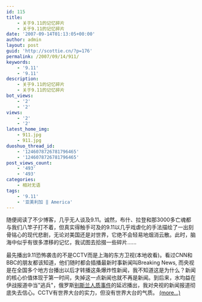 ```yaml
---
id: 115
title:
    - 关于9.11的记忆碎片
    - 关于9.11的记忆碎片
date: '2007-09-14T01:13:05+00:00'
author: admin
layout: post
guid: 'http://scottie.cn/?p=176'
permalink: /2007/09/14/911/
keywords:
    - '9.11'
    - '9.11'
description:
    - 关于9.11的记忆碎片
    - 关于9.11的记忆碎片
bot_views:
    - '2'
    - '2'
views:
    - '2'
    - '2'
latest_home_img:
    - 911.jpg
    - 911.jpg
duoshuo_thread_id:
    - '1246078726781796465'
    - '1246078726781796465'
post_views_count:
    - '493'
    - '493'
categories:
    - 相对无语
tags:
    - '9.11'
    - '亚美利加 ‖ America'
---
```


随便阅读了不少博客，几乎无人谈及9.11。诚然，布什、拉登和那3000多亡魂都与我们八竿子打不着，但真实得触手可及的9.11以几乎戏虐化的手法描绘了一出刻骨铭心的现代悲剧，无论对美国还是对世界，它绝不会轻易地烟消云散。此时，脑海中似乎有很多漂移的记忆，我试图去拾掇一些碎片......

最先播出9.11恐怖袭击的不是CCTV而是上海的东方卫视(本地收看)。看过CNN和BBC的朋友都该知道，他们随时都会插播最新时事新闻叫Breaking News, 而央视是在全国多个地方台播出以后才转播这条爆炸性新闻，我不知道这是为什么？新闻的核心价值体现于第一时间，失掉这一点新闻也就不再是新闻。到后来，水均益在伊战报道中当"逃兵"，俄罗斯[别斯兰人质事件](http://news.sina.com.cn/z/bslyzn/)的延迟播出，我对央视的新闻报道彻底失去信心。CCTV有世界大台的实力，但没有世界大台的气质。 [<span aria-label="Continue reading 关于9.11的记忆碎片">(more…)</span>](http://farbank.net/2007/09/14/911/#more-115)